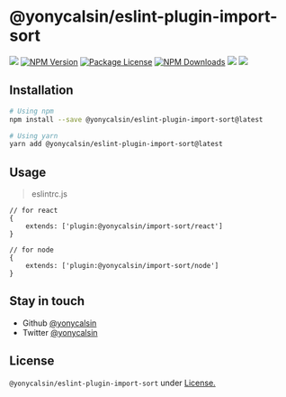 # @yonycalsin/eslint-plugin-import-sort

<a href="https://github.com/yonycalsin/@yonycalsin/eslint-plugin-import-sort"><img src="https://img.shields.io/spiget/stars/1000?color=brightgreen&label=Star&logo=github" /></a>
<a href="https://www.npmjs.com/@yonycalsin/eslint-plugin-import-sort" target="_blank">
<img src="https://img.shields.io/npm/v/@yonycalsin/eslint-plugin-import-sort" alt="NPM Version" /></a>
<a href="https://www.npmjs.com/@yonycalsin/eslint-plugin-import-sort" target="_blank">
<img src="https://img.shields.io/npm/l/@yonycalsin/eslint-plugin-import-sort" alt="Package License" /></a>
<a href="https://www.npmjs.com/@yonycalsin/eslint-plugin-import-sort" target="_blank">
<img src="https://img.shields.io/npm/dm/@yonycalsin/eslint-plugin-import-sort" alt="NPM Downloads" /></a>
<a href="https://github.com/yonycalsin"><img src="https://img.shields.io/badge/Author-Yony%20Calsin-blueviolet?style=flat-square&logo=appveyor" /></a>
<a href="https://twitter.com/yonycalsin" target="_blank">
<img src="https://img.shields.io/twitter/follow/yonycalsin.svg?style=social&label=Follow"></a>

## Installation

```bash
# Using npm
npm install --save @yonycalsin/eslint-plugin-import-sort@latest

# Using yarn
yarn add @yonycalsin/eslint-plugin-import-sort@latest
```

## Usage

> eslintrc.js

```jsonc
// for react
{
    extends: ['plugin:@yonycalsin/import-sort/react']
}

// for node
{
    extends: ['plugin:@yonycalsin/import-sort/node']
}
```

## Stay in touch

- Github [@yonycalsin](https://github.com/yonycalsin)
- Twitter [@yonycalsin](https://twitter.com/yonycalsin)

## License

`@yonycalsin/eslint-plugin-import-sort` under [License.](LICENSE)

